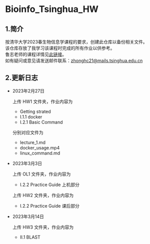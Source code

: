 # Bioinfo_Tsinghua_HW
## 1.简介
按清华大学2023春生物信息学课程的要求，创建此仓库以备份相关文件。   
该仓库存放了我学习该课程时完成的所有作业以供参考。  
鲁志老师的课程详情见[此链接](https://book.ncrnalab.org/teaching/)。   
如有疑问或意见请发送邮件联系：zhonghc21@mails.tsinghua.edu.cn
## 2.更新日志
* 2023年2月27日

  上传 HW1 文件夹，作业内容为 
  * Getting strated 
  * I.1.1 docker
  * I.2.1 Basic Command
   
  分别对应文件为
  * lecture_1.md
  * docker_usage.mp4
  * linux_command.md
* 2023年3月3日

  上传 OL1 文件夹，作业内容为
  * I.2.2 Practice Guide 上机部分

  上传 HW2 文件夹，作业内容为
  * I.2.2 Practice Guide 课后部分
* 2023年3月14日

  上传 HW3 文件夹，作业内容为
  * II.1 BLAST